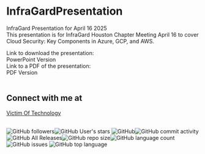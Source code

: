 # InfraGardPresentation

InfraGard Presentation for April 16 2025<BR />
This presentation is for InfraGard Houston Chapter Meeting April 16 to cover Cloud Security: Key Components in Azure, GCP, and AWS.<BR />

Link to download the presentation: <BR />
<A HERF="https://github.com/bvoris/InfraGardPresentation/raw/refs/heads/main/InfraGard%20April%20Chapter%20Meeting%20Cloud%20Security.pptx">PowerPoint Version</A><BR />
Link to a PDF of the presentation: <BR />
<A HERF="https://github.com/bvoris/InfraGardPresentation/raw/refs/heads/main/InfraGard%20April%20Chapter%20Meeting%20Cloud%20Security.pdf"></A>PDF Version<BR />
<BR />

## Connect with me at
<A HREF="https://www.victimoftechnology.com">Victim Of Technology<A />
<BR /><BR />

<img alt="GitHub followers" src="https://img.shields.io/github/followers/bvoris?style=social"><img alt="GitHub User's stars" src="https://img.shields.io/github/stars/bvoris?style=social">
<img alt="GitHub" src="https://img.shields.io/github/license/bvoris/InfraGardPresentation"><img alt="GitHub commit activity" src="https://img.shields.io/github/commit-activity/m/bvoris/InfraGardPresentation"><img alt="GitHub All Releases" src="https://img.shields.io/github/downloads/bvoris/InfraGardPresentation/total"><img alt="GitHub repo size" src="https://img.shields.io/github/repo-size/bvoris/InfraGardPresentation"><img alt="GitHub language count" src="https://img.shields.io/github/languages/count/bvoris/InfraGardPresentation"><img alt="GitHub issues" src="https://img.shields.io/github/issues/bvoris/InfraGardPresentation">
<img alt="GitHub top language" src="https://img.shields.io/github/languages/top/bvoris/InfraGardPresentation">




